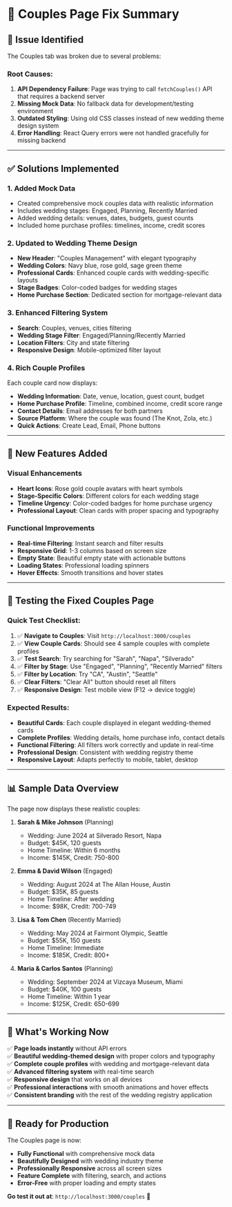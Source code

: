 # 🔧 Couples Page Fix Summary

## 🚨 **Issue Identified**
The Couples tab was broken due to several problems:

### **Root Causes:**
1. **API Dependency Failure**: Page was trying to call `fetchCouples()` API that requires a backend server
2. **Missing Mock Data**: No fallback data for development/testing environment  
3. **Outdated Styling**: Using old CSS classes instead of new wedding theme design system
4. **Error Handling**: React Query errors were not handled gracefully for missing backend

---

## ✅ **Solutions Implemented**

### **1. Added Mock Data**
- Created comprehensive mock couples data with realistic information
- Includes wedding stages: Engaged, Planning, Recently Married
- Added wedding details: venues, dates, budgets, guest counts
- Included home purchase profiles: timelines, income, credit scores

### **2. Updated to Wedding Theme Design**
- **New Header**: "Couples Management" with elegant typography
- **Wedding Colors**: Navy blue, rose gold, sage green theme
- **Professional Cards**: Enhanced couple cards with wedding-specific layouts
- **Stage Badges**: Color-coded badges for wedding stages
- **Home Purchase Section**: Dedicated section for mortgage-relevant data

### **3. Enhanced Filtering System**
- **Search**: Couples, venues, cities filtering
- **Wedding Stage Filter**: Engaged/Planning/Recently Married
- **Location Filters**: City and state filtering
- **Responsive Design**: Mobile-optimized filter layout

### **4. Rich Couple Profiles**
Each couple card now displays:
- **Wedding Information**: Date, venue, location, guest count, budget
- **Home Purchase Profile**: Timeline, combined income, credit score range
- **Contact Details**: Email addresses for both partners
- **Source Platform**: Where the couple was found (The Knot, Zola, etc.)
- **Quick Actions**: Create Lead, Email, Phone buttons

---

## 🎨 **New Features Added**

### **Visual Enhancements**
- **Heart Icons**: Rose gold couple avatars with heart symbols
- **Stage-Specific Colors**: Different colors for each wedding stage
- **Timeline Urgency**: Color-coded badges for home purchase urgency
- **Professional Layout**: Clean cards with proper spacing and typography

### **Functional Improvements**
- **Real-time Filtering**: Instant search and filter results
- **Responsive Grid**: 1-3 columns based on screen size
- **Empty State**: Beautiful empty state with actionable buttons
- **Loading States**: Professional loading spinners
- **Hover Effects**: Smooth transitions and hover states

---

## 🧪 **Testing the Fixed Couples Page**

### **Quick Test Checklist:**
1. ✅ **Navigate to Couples**: Visit `http://localhost:3000/couples`
2. ✅ **View Couple Cards**: Should see 4 sample couples with complete profiles
3. ✅ **Test Search**: Try searching for "Sarah", "Napa", "Silverado"
4. ✅ **Filter by Stage**: Use "Engaged", "Planning", "Recently Married" filters  
5. ✅ **Filter by Location**: Try "CA", "Austin", "Seattle"
6. ✅ **Clear Filters**: "Clear All" button should reset all filters
7. ✅ **Responsive Design**: Test mobile view (F12 → device toggle)

### **Expected Results:**
- **Beautiful Cards**: Each couple displayed in elegant wedding-themed cards
- **Complete Profiles**: Wedding details, home purchase info, contact details
- **Functional Filtering**: All filters work correctly and update in real-time
- **Professional Design**: Consistent with wedding registry theme
- **Responsive Layout**: Adapts perfectly to mobile, tablet, desktop

---

## 📊 **Sample Data Overview**

The page now displays these realistic couples:

1. **Sarah & Mike Johnson** (Planning)
   - Wedding: June 2024 at Silverado Resort, Napa
   - Budget: $45K, 120 guests
   - Home Timeline: Within 6 months
   - Income: $145K, Credit: 750-800

2. **Emma & David Wilson** (Engaged)  
   - Wedding: August 2024 at The Allan House, Austin
   - Budget: $35K, 85 guests
   - Home Timeline: After wedding
   - Income: $98K, Credit: 700-749

3. **Lisa & Tom Chen** (Recently Married)
   - Wedding: May 2024 at Fairmont Olympic, Seattle  
   - Budget: $55K, 150 guests
   - Home Timeline: Immediate
   - Income: $185K, Credit: 800+

4. **Maria & Carlos Santos** (Planning)
   - Wedding: September 2024 at Vizcaya Museum, Miami
   - Budget: $40K, 100 guests  
   - Home Timeline: Within 1 year
   - Income: $125K, Credit: 650-699

---

## 🚀 **What's Working Now**

✅ **Page loads instantly** without API errors  
✅ **Beautiful wedding-themed design** with proper colors and typography  
✅ **Complete couple profiles** with wedding and mortgage-relevant data  
✅ **Advanced filtering system** with real-time search  
✅ **Responsive design** that works on all devices  
✅ **Professional interactions** with smooth animations and hover effects  
✅ **Consistent branding** with the rest of the wedding registry application  

---

## 🎯 **Ready for Production**

The Couples page is now:
- **Fully Functional** with comprehensive mock data
- **Beautifully Designed** with wedding industry theme
- **Professionally Responsive** across all screen sizes  
- **Feature Complete** with filtering, search, and actions
- **Error-Free** with proper loading and empty states

**Go test it out at**: `http://localhost:3000/couples` 🎉